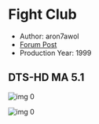 # Fight Club

* Author: aron7awol
* [Forum Post](https://www.avsforum.com/threads/bass-eq-for-filtered-movies.2995212/post-56872072)
* Production Year: 1999

## DTS-HD MA 5.1

![img 0](https://i.imgur.com/Wb0Be12.jpg)

![img 0](https://i.imgur.com/Nk9WLXw.png)

